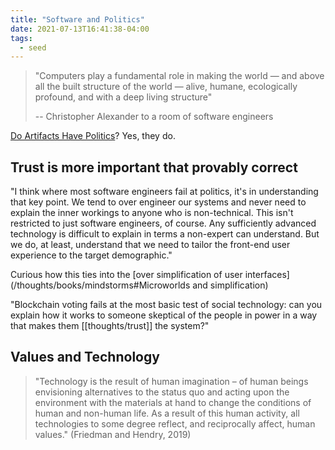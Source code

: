 ```yaml
---
title: "Software and Politics"
date: 2021-07-13T16:41:38-04:00
tags:
  - seed
---
```


> "Computers play a fundamental role in making the world — and above all the built structure of the world — alive, humane, ecologically profound, and with a deep living structure"
>
> -- Christopher Alexander to a room of software engineers

[Do Artifacts Have Politics](thoughts/Do%20Artifacts%20Have%20Politics.md)? Yes, they do.

## Trust is more important that provably correct

"I think where most software engineers fail at politics, it's in understanding that key point. We tend to over engineer our systems and never need to explain the inner workings to anyone who is non-technical. This isn't restricted to just software engineers, of course. Any sufficiently advanced technology is difficult to explain in terms a non-expert can understand. But we do, at least, understand that we need to tailor the front-end user experience to the target demographic."

Curious how this ties into the [over simplification of user interfaces](/thoughts/books/mindstorms#Microworlds and simplification)

"Blockchain voting fails at the most basic test of social technology: can you explain how it works to someone skeptical of the people in power in a way that makes them [[thoughts/trust]] the system?"

## Values and Technology

> "Technology is the result of human imagination – of human beings envisioning alternatives to the status quo and acting upon the environment with the materials at hand to change the conditions of human and non-human life. As a result of this human activity, all technologies to some degree reflect, and reciprocally affect, human values." (Friedman and Hendry, 2019)
